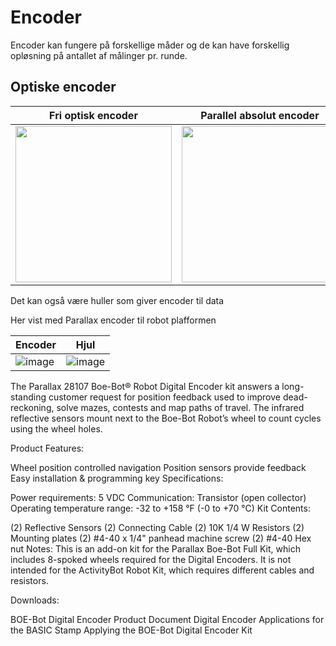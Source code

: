 # Encoder

Encoder kan fungere på forskellige måder og de kan have forskellig opløsning på antallet af målinger pr. runde.

## Optiske encoder

| Fri optisk encoder | Parallel absolut encoder |
| -- | -- |
| <img style="width: 250px;" src="https://user-images.githubusercontent.com/44589560/161252494-f8611837-0480-4906-8a8c-3f2d5b43bb43.png" /> | <img style="width: 250px;" src="https://user-images.githubusercontent.com/44589560/161252808-0d996de6-07bf-46d1-86bc-2bcead52e47e.png" /> |

Det kan også være huller som giver encoder til data

Her vist med Parallax encoder til robot plafformen

| Encoder | Hjul |
| -- | -- |
| ![image](https://user-images.githubusercontent.com/44589560/161252040-c705701a-28c4-4fa3-bf30-c40a27994c70.png) | ![image](https://user-images.githubusercontent.com/44589560/161253637-42104562-364a-42da-860c-b806c7eb45d5.png) |


The Parallax 28107 Boe-Bot® Robot Digital Encoder kit answers a long-standing customer request for position feedback used to improve dead-reckoning, solve mazes, contests and map paths of travel.
The infrared reflective sensors mount next to the Boe-Bot Robot’s wheel to count cycles using the wheel holes.

Product Features:

Wheel position controlled navigation
Position sensors provide feedback
Easy installation & programming key
Specifications:

Power requirements: 5 VDC
Communication: Transistor (open collector)
Operating temperature range: -32 to +158 °F (-0 to +70 °C)
Kit Contents:

(2) Reflective Sensors
(2) Connecting Cable
(2) 10K 1/4 W Resistors
(2) Mounting plates
(2) #4-40 x 1/4" panhead machine screw
(2) #4-40 Hex nut
Notes: This is an add-on kit for the Parallax Boe-Bot Full Kit, which includes 8-spoked wheels required for the Digital Encoders. It is not intended for the ActivityBot Robot Kit, which requires different cables and resistors.

Downloads:

BOE-Bot Digital Encoder Product Document
Digital Encoder Applications for the BASIC Stamp
Applying the BOE-Bot Digital Encoder Kit

